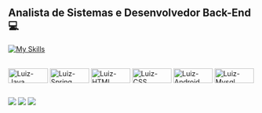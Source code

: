 
<h2>Analista de Sistemas e Desenvolvedor Back-End 💻</h2>

[![My Skills](https://skills.thijs.gg/icons?i=java,kotlin,nodejs,figma&theme=light)](https://skills.thijs.gg)

<div style="display: inline_block"><br>
  <img align="center" alt="Luiz-Java" height="30" width="81" src="https://img.shields.io/badge/Java-ED8B00?style=for-the-badge&logo=java&logoColor=white">
  <img align="center" alt="Luiz-Spring" height="30" width="80" src="https://img.shields.io/badge/Spring-6DB33F?style=for-the-badge&logo=spring&logoColor=white">
  <img align="center" alt="Luiz-HTML" height="30" width="80" src="https://img.shields.io/badge/HTML-239120?style=for-the-badge&logo=html5&logoColor=white">
  <img align="center" alt="Luiz-CSS" height="30" width="80" src="https://img.shields.io/badge/CSS-239120?&style=for-the-badge&logo=css3&logoColor=white">
  <img align="center" alt="Luiz-Android" height="30" width="80" src="https://img.shields.io/badge/Android-3DDC84?style=for-the-badge&logo=android&logoColor=white">
  <img align="center" alt="Luiz-Mysql" height="30" width="80" src="https://img.shields.io/badge/MySQL-00000F?style=for-the-badge&logo=mysql&logoColor=white"> 
  </div> 
  
  
  ##
  
  
  <div>
    <a href="https://instagram.com/luh_ortiz" target="blank"><img src="https://img.shields.io/badge/Instagram-E4405F?style=for-the-badge&logo=instagram&logoColor=white" target="blank"></a>
    <a href = "mailto:luizortiz2010@hotmail.com" target="blank"><img src="https://img.shields.io/badge/Microsoft_Outlook-0078D4?style=for-the-badge&logo=microsoft-outlook&logoColor=white" target="blank"></a>
    <a href="https://www.linkedin.com/in/luiz-ortiz-024b9789/" target="blank"><img src="https://img.shields.io/badge/LinkedIn-0077B5?style=for-the-badge&logo=linkedin&logoColor=white" target="blank"></a>
  </div>
